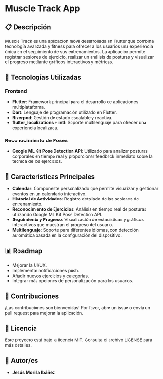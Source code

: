 # Muscle Track App

## 📋 Descripción
Muscle Track es una aplicación móvil desarrollada en Flutter que combina tecnología avanzada y fitness para ofrecer a los usuarios una experiencia única en el seguimiento de sus entrenamientos. La aplicación permite registrar sesiones de ejercicio, realizar un análisis de posturas y visualizar el progreso mediante gráficos interactivos y métricas.

## 🚀 Tecnologías Utilizadas

### Frontend
- **Flutter**: Framework principal para el desarrollo de aplicaciones multiplataforma.
- **Dart**: Lenguaje de programación utilizado en Flutter.
- **Riverpod**: Gestión de estado escalable y reactiva.
- **flutter_localizations + intl**: Soporte multilenguaje para ofrecer una experiencia localizada.

### Reconocimiento de Poses
- **Google ML Kit Pose Detection API**: Utilizado para analizar posturas corporales en tiempo real y proporcionar feedback inmediato sobre la técnica de los ejercicios.

## 📅 Características Principales
- **Calendar**: Componente personalizado que permite visualizar y gestionar eventos en un calendario interactivo.
- **Historial de Actividades**: Registro detallado de las sesiones de entrenamiento.
- **Reconocimiento de Ejercicios**: Análisis en tiempo real de posturas utilizando Google ML Kit Pose Detection API.
- **Seguimiento y Progreso**: Visualización de estadísticas y gráficos interactivos que muestran el progreso del usuario.
- **Multilenguaje**: Soporte para diferentes idiomas, con detección automática basada en la configuración del dispositivo.

## 📊 Roadmap
- Mejorar la UI/UX.
- Implementar notificaciones push.
- Añadir nuevos ejercicios y categorías.
- Integrar más opciones de personalización para los usuarios.

## 🤝 Contribuciones
¡Las contribuciones son bienvenidas! Por favor, abre un issue o envía un pull request para mejorar la aplicación.

## 📄 Licencia
Este proyecto está bajo la licencia MIT. Consulta el archivo LICENSE para más detalles.

## 👤 Autor/es
- **Jesús Morilla Ibáñez**
